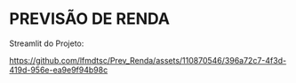 # PREVISÃO DE RENDA

Streamlit do Projeto:


https://github.com/lfmdtsc/Prev_Renda/assets/110870546/396a72c7-4f3d-419d-956e-ea9e9f94b98c

